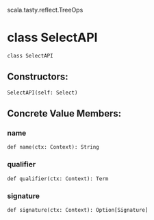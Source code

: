 scala.tasty.reflect.TreeOps
# class SelectAPI

<pre><code class="language-scala" >class SelectAPI</pre></code>
## Constructors:
<pre><code class="language-scala" >SelectAPI(self: Select)</pre></code>

## Concrete Value Members:
### name
<pre><code class="language-scala" >def name(ctx: Context): String</pre></code>

### qualifier
<pre><code class="language-scala" >def qualifier(ctx: Context): Term</pre></code>

### signature
<pre><code class="language-scala" >def signature(ctx: Context): Option[Signature]</pre></code>

